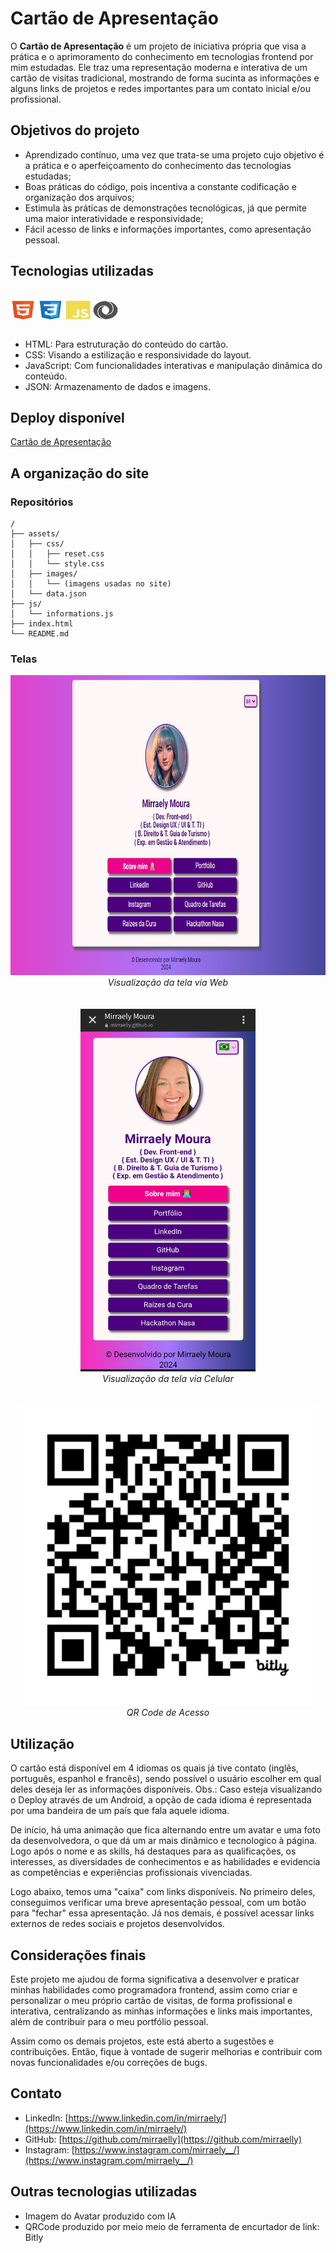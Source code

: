 # Cartão de Apresentação 

O **Cartão de Apresentação** é um projeto de iniciativa própria que visa a prática e o aprimoramento do conhecimento em tecnologias frontend por mim estudadas.
Ele traz uma representação moderna e interativa de um cartão de visitas tradicional, mostrando de forma sucinta as
informações e alguns links de projetos e redes importantes para um contato inicial e/ou profissional.

## Objetivos do projeto 

* Aprendizado contínuo, uma vez que trata-se uma projeto cujo objetivo é a prática e o aperfeiçoamento do conhecimento das tecnologias estudadas;
* Boas práticas do código, pois incentiva a constante codificação e organização dos arquivos;
* Estimula às práticas de demonstrações tecnológicas, já que permite uma maior interatividade e responsividade;
* Fácil acesso de links e informações importantes, como apresentação pessoal.

## Tecnologias utilizadas

<div style="display: inline_block"><br>
  <img align="center" alt="icone-HTML" height="30" width="40" src="https://raw.githubusercontent.com/devicons/devicon/master/icons/html5/html5-original.svg">
  <img align="center" alt="icone-CSS" height="30" width="40" src="https://raw.githubusercontent.com/devicons/devicon/master/icons/css3/css3-original.svg">
  <img align="center" alt="icone-Js" height="30" width="40" src="https://raw.githubusercontent.com/devicons/devicon/master/icons/javascript/javascript-plain.svg">
  <img align="center" alt="icone-Js" height="30" width="40" src="https://raw.githubusercontent.com/devicons/devicon/master/icons/json/json-plain.svg">
</div><br>

* HTML: Para estruturação do conteúdo do cartão.
* CSS: Visando a estilização e responsividade do layout.
* JavaScript: Com funcionalidades interativas e manipulação dinâmica do conteúdo.
* JSON: Armazenamento de dados e imagens.

## Deploy disponível 

[Cartão de Apresentação](https://bit.ly/mirraely)

## A organização do site

### Repositórios

```
/
├── assets/
│   ├── css/
│   │   ├── reset.css
│   │   └── style.css
│   ├── images/
│   │   └── (imagens usadas no site)
│   └── data.json
├── js/
│   └── informations.js
├── index.html
└── README.md
```

### Telas

 

  <div align="center">
  <img alt="Web" height="480" src="assets/images/readme_img/print_web.jpg"><br>
    <em>Visualização da tela via Web</em> 
  </div>
  <br><br>
  <div align="center">
  <img alt="Celular" height="580" src="assets/images/readme_img/print_cell.jpeg"><br>
     <em>Visualização da tela via Celular</em> 
 </div>
 <br><br>
  <div align="center">
  <img alt="QRCode de Acesso" height="480" src="assets/images/readme_img/qrcode_ecard.svg"><br>
     <em>QR Code de Acesso</em> 
 </div>
 
 
## Utilização 

  O cartão está disponível em 4 idiomas os quais já tive contato (inglês, português, espanhol e francês),
  sendo possível o usuário escolher em qual deles deseja ler as informações disponíveis. Obs.: Caso esteja
  visualizando o Deploy através de um Android, a opção de cada idioma é representada por uma bandeira de um país que fala aquele idioma.

  De início, há uma animação que fica alternando entre um avatar e uma foto da desenvolvedora, o que dá um ar mais dinâmico e tecnologico à página.
  Logo após o nome e as skills, há destaques para as qualificações, os interesses, as diversidades de conhecimentos e as habilidades e evidencia as competências e experiências profissionais vivenciadas. 
  
  Logo abaixo, temos uma "caixa" com links disponíveis. No primeiro deles, conseguimos verificar uma breve apresentação pessoal, com um botão para "fechar" essa apresentação.
  Já nos demais, é possível acessar links externos de redes sociais e projetos desenvolvidos.  
  

## Considerações finais

Este projeto me ajudou de forma significativa a desenvolver e praticar minhas habilidades como programadora frontend, assim como criar e personalizar o meu próprio cartão de visitas, 
de forma profissional e interativa, centralizando as minhas informações e links mais importantes, além de contribuir para o meu portfólio pessoal.

Assim como os demais projetos, este está aberto a sugestões e contribuições. Então, fique à vontade de sugerir melhorias e contribuir com novas funcionalidades e/ou correções de bugs.
  
## Contato

* LinkedIn: [https://www.linkedin.com/in/mirraely/](https://www.linkedin.com/in/mirraely/)
* GitHub: [https://github.com/mirraelly](https://github.com/mirraelly)
* Instagram: [https://www.instagram.com/mirraely__/](https://www.instagram.com/mirraely__/)

## Outras tecnologias utilizadas

* Imagem do Avatar produzido com IA
* QRCode produzido por meio meio de ferramenta de encurtador de link: Bitly
